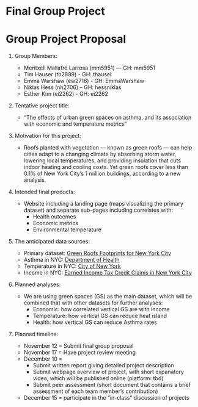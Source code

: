 Final Group Project
================

# Group Project Proposal

1.  Group Members:

    - Meritxell Mallafré Larrosa (mm5951) — GH: mm5951
    - Tim Hauser (th2899) - GH: thausel
    - Emma Warshaw (ew2718) - GH: EmmaWarshaw
    - Niklas Hess (nh2706) – GH: hessniklas
    - Esther Kim (ei2262) - GH: ei2262

2.  Tentative project title:

    - “The effects of urban green spaces on asthma, and its association
      with economic and temperature metrics”

3.  Motivation for this project:

    - Roofs planted with vegetation — known as green roofs — can help
      cities adapt to a changing climate by absorbing storm water,
      lowering local temperatures, and providing insulation that cuts
      indoor heating and cooling costs. Yet green roofs cover less than
      0.1% of New York City’s 1 million buildings, according to a new
      analysis.

4.  Intended final products:

    - Website including a landing page (maps visualizing the primary
      dataset) and separate sub-pages including correlates with:
      - Health outcomes
      - Economic metrics
      - Environmental temperature

5.  The anticipated data sources:

    - Primary dataset: [Green Roofs Footprints for New York
      City](https://zenodo.org/record/1469674#.Y20dRuzMJ_T)
    - Asthma in NYC: [Department of
      Health](https://data.cityofnewyork.us/dataset/Hyperlocal-Temperature-Monitoring/qdq3-9eqn/data)
    - Temperature in NYC: [City of New
      York](https://data.cityofnewyork.us/dataset/Hyperlocal-Temperature-Monitoring/qdq3-9eqn/data)
    - Income in NYC: [Earned Income Tax Credit Claims in New York
      City](https://data.ny.gov/Government-Finance/Earned-Income-Tax-Credit-EITC-Claims-by-Credit-Typ/6q7b-8vuf)

6.  Planned analyses:

    - We are using green spaces (GS) as the main dataset, which will be
      combined that with other datasets for further analyses:
      - Economic: how correlated vertical GS are with income
      - Temperature: how vertical GS can reduce heat island
      - Health: how vertical GS can reduce Asthma rates

7.  Planned timeline:

    - November 12 = Submit final group proposal
    - November 17 = Have project review meeting
    - December 10 =
      - Submit written report giving detailed project description
      - Submit webpage overview of project, with short expanatory video,
        which will be published online (platform: tbd)
      - Submit peer assessment (short document that contains a brief
        assessment of each team member’s contribution)
    - December 15 = participate in the “in-class” discussion of projects
